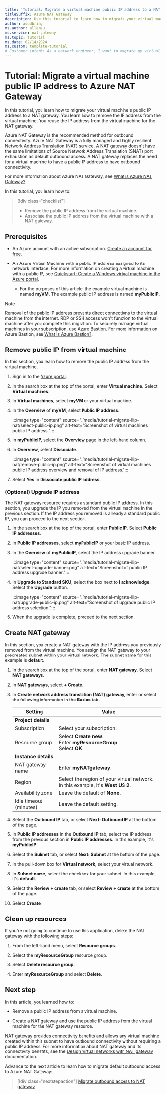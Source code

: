 ```yaml
---
title: 'Tutorial: Migrate a virtual machine public IP address to a NAT gateway'
titleSuffix: Azure NAT Gateway
description: Use this tutorial to learn how to migrate your virtual machine public IP address to an Azure NAT Gateway.
author: asudbring
ms.author: allensu
ms.service: nat-gateway
ms.topic: tutorial
ms.date: 02/14/2024
ms.custom: template-tutorial 
# Customer intent: As a network engineer, I want to migrate my virtual machine public IP address to a NAT gateway to improve outbound connectivity.
---
```


# Tutorial: Migrate a virtual machine public IP address to Azure NAT Gateway

In this tutorial, you learn how to migrate your virtual machine's public IP address to a NAT gateway. You learn how to remove the IP address from the virtual machine. You reuse the IP address from the virtual machine for the NAT gateway.

Azure NAT Gateway is the recommended method for outbound connectivity. Azure NAT Gateway is a fully managed and highly resilient Network Address Translation (NAT) service. A NAT gateway doesn't have the same limitations of Source Network Address Translation (SNAT) port exhaustion as default outbound access. A NAT gateway replaces the need for a virtual machine to have a public IP address to have outbound connectivity.

For more information about Azure NAT Gateway, see [What is Azure NAT Gateway?](nat-overview.md)

In this tutorial, you learn how to:

> [!div class="checklist"]
> * Remove the public IP address from the virtual machine.
> * Associate the public IP address from the virtual machine with a NAT gateway.

## Prerequisites

* An Azure account with an active subscription. [Create an account for free](https://azure.microsoft.com/free/?WT.mc_id=A261C142F).

* An Azure Virtual Machine with a public IP address assigned to its network interface. For more information on creating a virtual machine with a public IP, see [Quickstart: Create a Windows virtual machine in the Azure portal](../virtual-machines/windows/quick-create-portal.md).
    
    * For the purposes of this article, the example virtual machine is named **myVM**. The example public IP address is named **myPublicIP**.

> [!NOTE]
> Removal of the public IP address prevents direct connections to the virtual machine from the internet. RDP or SSH access won't function to the virtual machine after you complete this migration. To securely manage virtual machines in your subscription, use Azure Bastion. For more information on Azure Bastion, see [What is Azure Bastion?](../bastion/bastion-overview.md).

## Remove public IP from virtual machine

In this section, you learn how to remove the public IP address from the virtual machine.

1. Sign in to the [Azure portal](https://portal.azure.com).

1. In the search box at the top of the portal, enter **Virtual machine**. Select **Virtual machines**.

1. In **Virtual machines**, select **myVM** or your virtual machine.

1. In the **Overview** of **myVM**, select **Public IP address**.
    
    :::image type="content" source="./media/tutorial-migrate-ilip-nat/select-public-ip.png" alt-text="Screenshot of virtual machines public IP address.":::

1. In **myPublicIP**, select the **Overview** page in the left-hand column.

1. In **Overview**, select **Dissociate**.

    :::image type="content" source="./media/tutorial-migrate-ilip-nat/remove-public-ip.png" alt-text="Screenshot of virtual machines public IP address overview and removal of IP address.":::

1. Select **Yes** in **Dissociate public IP address**.

### (Optional) Upgrade IP address

The NAT gateway resource requires a standard public IP address. In this section, you upgrade the IP you removed from the virtual machine in the previous section. If the IP address you removed is already a standard public IP, you can proceed to the next section.

1. In the search box at the top of the portal, enter **Public IP**. Select **Public IP addresses**.

1. In **Public IP addresses**, select **myPublicIP** or your basic IP address.

1. In the **Overview** of **myPublicIP**, select the IP address upgrade banner.

    :::image type="content" source="./media/tutorial-migrate-ilip-nat/select-upgrade-banner.png" alt-text="Screenshot of public IP address upgrade banner.":::

1. In **Upgrade to Standard SKU**, select the box next to **I acknowledge**. Select the **Upgrade** button.

    :::image type="content" source="./media/tutorial-migrate-ilip-nat/upgrade-public-ip.png" alt-text="Screenshot of upgrade public IP address selection.":::

1. When the upgrade is complete, proceed to the next section.

## Create NAT gateway

In this section, you create a NAT gateway with the IP address you previously removed from the virtual machine. You assign the NAT gateway to your precreated subnet within your virtual network. The subnet name for this example is **default**.

1. In the search box at the top of the portal, enter **NAT gateway**. Select **NAT gateways**.

1. In **NAT gateways**, select **+ Create**.

1. In **Create network address translation (NAT) gateway**, enter or select the following information in the **Basics** tab.

    | Setting | Value |
    | ------- | ----- |
    | **Project details** |   |
    | Subscription | Select your subscription. |
    | Resource group | Select **Create new**. </br> Enter **myResourceGroup**. </br> Select **OK**. |
    | **Instance details** |   |
    | NAT gateway name | Enter **myNATgateway**. |
    | Region | Select the region of your virtual network. In this example, it's **West US 2**. |
    | Availability zone | Leave the default of **None**. |
    | Idle timeout (minutes) | Leave the default setting. |

1. Select the **Outbound IP** tab, or select **Next: Outbound IP** at the bottom of the page.

1. In **Public IP addresses** in the **Outbound IP** tab, select the IP address from the previous section in **Public IP addresses**. In this example, it's **myPublicIP**.

1. Select the **Subnet** tab, or select **Next: Subnet** at the bottom of the page.

1. In the pull-down box for **Virtual network**, select your virtual network.

1. In **Subnet name**, select the checkbox for your subnet. In this example, it's **default**.

1. Select the **Review + create** tab, or select **Review + create** at the bottom of the page.

1. Select **Create**.

## Clean up resources

If you're not going to continue to use this application, delete the NAT gateway with the following steps:

1. From the left-hand menu, select **Resource groups**.

2. Select the **myResourceGroup** resource group.

3. Select **Delete resource group**.

4. Enter **myResourceGroup** and select **Delete**.

## Next step

In this article, you learned how to:

* Remove a public IP address from a virtual machine.

* Create a NAT gateway and use the public IP address from the virtual machine for the NAT gateway resource.

NAT gateway provides connectivity benefits and allows any virtual machine created within this subnet to have outbound connectivity without requiring a public IP address. For more information about NAT gateway and its connectivity benefits, see the [Design virtual networks with NAT gateway](nat-gateway-resource.md) documentation.

Advance to the next article to learn how to migrate default outbound access to Azure NAT Gateway:
> [!div class="nextstepaction"]
> [Migrate outbound access to NAT gateway](tutorial-migrate-outbound-nat.md)
